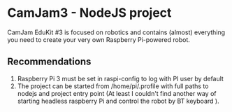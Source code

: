 # CamJam3 - NodeJS project
CamJam EduKit #3 is focused on robotics and contains (almost) everything you need to create your very own Raspberry Pi-powered robot.

## Recommendations
1. Raspberry Pi 3 must be set in raspi-config to log with PI user by default
2. The project can be started from /home/pi/.profile with full paths to nodejs and project entry point (At least I couldn't find another way of starting headless raspberry Pi and control the robot by BT keyboard ). 

